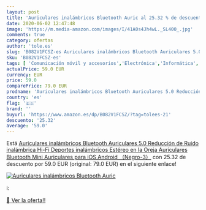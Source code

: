 ```yaml
---
layout: post
title: 'Auriculares inalámbricos Bluetooth Auric al 25.32 % de descuento'
date: 2020-06-02 12:47:48
image: 'https://m.media-amazon.com/images/I/41A0s4Jh4wL._SL400_.jpg'
comments: true
category: ofertas
author: 'tole.es'
slug: 'B082V1FCSZ-es Auriculares inalámbricos Bluetooth Auriculares 5.0...'
sku: 'B082V1FCSZ-es'
tags: [ 'Comunicación móvil y accesorios','Electrónica','Informática','Móviles','Móviles y smartphones libres','Tablets','android', ]
actualPrice: 59.0 EUR
currency: EUR
price: 59.0
comparePrice: 79.0 EUR
prodname: 'Auriculares inalámbricos Bluetooth Auriculares 5.0 Reducción de Ruido inalámbrica Hi-Fi Deportes inalámbricos Estéreo en la Oreja Auriculares Bluetooth Mini Auriculares para iOS Android （Negro-3）'
country: 'es'
flag: '🇪🇸'
brand: ''
buyurl: 'https://www.amazon.es/dp/B082V1FCSZ/?tag=tolees-21'
descuento: '25.32'
average: '59.0'
---
```


Está [Auriculares inalámbricos Bluetooth Auriculares 5.0 Reducción de Ruido inalámbrica Hi-Fi Deportes inalámbricos Estéreo en la Oreja Auriculares Bluetooth Mini Auriculares para iOS Android （Negro-3）](https://www.amazon.es/dp/B082V1FCSZ/?tag=tolees-21) con 25.32 de descuento por 59.0 EUR (original: 79.0 EUR) en el siguiente enlace!

[![Auriculares inalámbricos Bluetooth Auric](https://m.media-amazon.com/images/I/41A0s4Jh4wL._SL400_.jpg)](https://www.amazon.es/dp/B082V1FCSZ/?tag=tolees-21)

ℹ️:


[🛒 Ver la oferta!!](https://www.amazon.es/dp/B082V1FCSZ/?tag=tolees-21)
